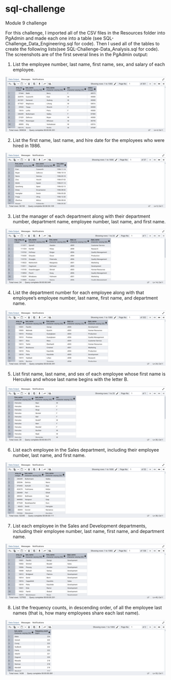 # sql-challenge
Module 9 challenge

For this challenge, I imported all of the CSV files in the Resources folder into PgAdmin and made each one into a table (see SQL-Challenge_Data_Engineering.sql for code). Then I used all of the tables to create the following lists(see SQL-Challenge-Data_Analysis.sql for code). The screenshots are of the first several lines in the PgAdmin output:

1. List the employee number, last name, first name, sex, and salary of each employee.

![alt text](<Images/SQL List 1.png>)

2. List the first name, last name, and hire date for the employees who were hired in 1986.

![alt text](<Images/SQL List 2.png>)

3. List the manager of each department along with their department number, department name, employee number, last name, and first name.

![alt text](<Images/SQL list 3.png>)

4. List the department number for each employee along with that employee’s employee number, last name, first name, and department name.

![alt text](<Images/SQL list 4.png>)

5. List first name, last name, and sex of each employee whose first name is Hercules and whose last name begins with the letter B.

![alt text](<Images/SQL list 5.png>)

6. List each employee in the Sales department, including their employee number, last name, and first name.

![alt text](<Images/SQL list 6.png>)

7. List each employee in the Sales and Development departments, including their employee number, last name, first name, and department name.

![alt text](<Images/SQL list 7.png>)

8. List the frequency counts, in descending order, of all the employee last names (that is, how many employees share each last name).

![alt text](<Images/SQL list 8.png>)